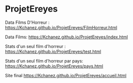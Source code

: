 # ProjetEreyes

Data Films D'Horreur : 
https://Kchanez.github.io/ProjetEreyes/FilmHorreur.html


Data Films: 
https://Kchanez.github.io/ProjetEreyes/index.html


Stats d'un seul film d'horreur : 
https://Kchanez.github.io/ProjetEreyes/test.html


Stats d'un seul film d'horreur  par pays: 
https://Kchanez.github.io/ProjetEreyes/pays.html


Site final
https://Kchanez.github.io/ProjetEreyes/accueil.html